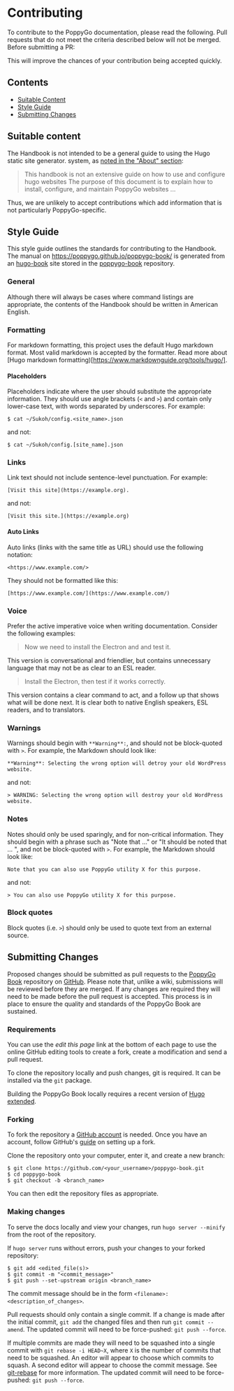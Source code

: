 # Contributing

To contribute to the PoppyGo documentation, please read the following. Pull
requests that do not meet the criteria described below will not be merged.
Before submitting a PR:

This will improve the chances of your contribution being accepted quickly.

## Contents

- [Suitable Content](#suitable-content)
- [Style Guide](#style-guide)
- [Submitting Changes](#submitting-changes)

## Suitable content

The Handbook is not intended to be a general guide to using the Hugo static
site generator.
system, as
[noted in the "About"
section](https://docs.voidlinux.org/about/about-this-handbook.html):

> This handbook is not an extensive guide on how to use and configure hugo
> websites The purpose of this document is to explain how to install,
> configure, and maintain PoppyGo websites ...

Thus, we are unlikely to accept contributions which add information that is not
particularly PoppyGo-specific.

## Style Guide

This style guide outlines the standards for contributing to the Handbook. The
manual on <https://poppygo.github.io/poppygo-book/> is generated from an
[hugo-book](https://github.com/alex-shpak/hugo-book) site stored in the
[poppygo-book](https://github.com/poppygo/poppygo-book/) repository.

### General

Although there will always be cases where command listings are appropriate, the
contents of the Handbook should be written in American English.

### Formatting

For markdown formatting, this project uses the default Hugo markdown format.
Most valid markdown is accepted by the formatter. Read more about [Hugo
markdown formatting)[https://www.markdownguide.org/tools/hugo/].

#### Placeholders

Placeholders indicate where the user should substitute the appropriate
information. They should use angle brackets (`<` and `>`) and contain only
lower-case text, with words separated by underscores. For example:

```
$ cat ~/Sukoh/config.<site_name>.json
```

and not:

```
$ cat ~/Sukoh/config.[site_name].json
```

### Links

Link text should not include sentence-level punctuation. For example:

```
[Visit this site](https://example.org).
```

and not:

```
[Visit this site.](https://example.org)
```

<!--
#### Internal links

Links to other sections of the Handbook must be relative. For example:

```
[example](./example.md#heading-text)
```

and not:

```
[example](example.md#heading-text)
```

When referring literally to a Handbook section, the section title should be
placed in double-quotes. Otherwise, double-quotes are not required. For example:

```
For more information, please read the "[Power Management](./power-management.md)" section.
```

and

```
PoppyGo provides facilities to assist with [power management](./power-management.md).
```

-->

#### Auto Links

Auto links (links with the same title as URL) should use the following notation:

```
<https://www.example.com/>
```

They should not be formatted like this:

```
[https://www.example.com/](https://www.example.com/)
```

<!--
#### Redirects

When changing a section name, or moving a section to a different part of the
Handbook, a redirect must be added to the `[output.html.redirect]` section in
`book.toml`, e.g.

```
"/example.html" = "/new-location/example.html"
```
-->

<!--
### Case

Proper nouns outside of code blocks should use the casing of official
information sources: e.g. 'runit' not 'Runit', 'DKMS' not 'dkms', 'GRUB' not
'Grub' or 'grub', etc. In general, abbreviations should be upper-cased: 'CPU'
for central processing unit, 'SSD' for solid state drive, 'UI' for user
interface, etc.

Handbook filenames and directories should use [kebab
case](https://en.wikipedia.org/wiki/Kebab_case) when splitting words. For
example the filename should be `post-install.md` not `postinstall.md`. Words
that are part of trademarks or well-known package names are exempt from this
rule: for example, `PulseAudio` and `NetworkManager` are well-known by their
[camel-case](https://en.wikipedia.org/wiki/Camel_case) names.
-->

### Voice

Prefer the active imperative voice when writing documentation. Consider the
following examples:

> Now we need to install the Electron and and test it.

This version is conversational and friendlier, but contains unnecessary language
that may not be as clear to an ESL reader.

> Install the Electron, then test if it works correctly.

This version contains a clear command to act, and a follow up that shows what
will be done next. It is clear both to native English speakers, ESL readers, and
to translators.

### Warnings

Warnings should begin with `**Warning**:`, and should not be block-quoted with
`>`. For example, the Markdown should look like:

```
**Warning**: Selecting the wrong option will detroy your old WordPress website.
```

and not:

```
> WARNING: Selecting the wrong option will destroy your old WordPress website.
```

### Notes

Notes should only be used sparingly, and for non-critical information. They
should begin with a phrase such as "Note that ..." or "It should be noted that
... ", and not be block-quoted with `>`. For example, the Markdown should look
like:

```
Note that you can also use PoppyGo utility X for this purpose.
```

and not:

```
> You can also use PoppyGo utility X for this purpose.
```

### Block quotes

Block quotes (i.e. `>`) should only be used to quote text from an external
source.

## Submitting Changes

Proposed changes should be submitted as pull requests to the
[PoppyGo Book](https://github.com/poppygo/poppygo-book) repository on
[GitHub](https://github.com/). Please note that, unlike a wiki, submissions will
be reviewed before they are merged. If any changes are required they will need
to be made before the pull request is accepted. This process is in place to
ensure the quality and standards of the PoppyGo Book are sustained.

### Requirements

You can use the _edit this page_ link at the bottom of each page to use the
online GitHub editing tools to create a fork, create a modification and send a
pull request.

To clone the repository locally and push changes, git is required. It can be
installed via the `git` package.

Building the PoppyGo Book locally requires a recent version of [Hugo
extended](https://github.com/gohugoio/hugo/releases/latest).

### Forking

To fork the repository a [GitHub account](https://github.com/join) is needed.
Once you have an account, follow GitHub's
[guide](https://help.github.com/en/articles/fork-a-repo) on setting up a fork.

Clone the repository onto your computer, enter it, and create a new branch:

```
$ git clone https://github.com/<your_username>/poppygo-book.git
$ cd poppygo-book
$ git checkout -b <branch_name>
```

You can then edit the repository files as appropriate.

### Making changes

To serve the docs locally and view your changes, run `hugo server --minify` from the
root of the repository.

If `hugo server` runs without errors, push your changes to your forked
repository:

```
$ git add <edited_file(s)>
$ git commit -m "<commit_message>"
$ git push --set-upstream origin <branch_name>
```

The commit message should be in the form `<filename>: <description_of_changes>`.

Pull requests should only contain a single commit. If a change is made after the
initial commit, `git add` the changed files and then run `git commit --amend`.
The updated commit will need to be force-pushed: `git push --force`.

If multiple commits are made they will need to be squashed into a single commit
with `git rebase -i HEAD~X`, where `X` is the number of commits that need to be
squashed. An editor will appear to choose which commits to squash. A second
editor will appear to choose the commit message. See
[git-rebase](https://git-scm.com/docs/git-rebase) for more information.
The updated commit will need to be force-pushed: `git push --force`.
